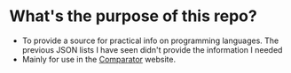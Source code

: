 # What's the purpose of this repo? 
- To provide a source for practical info on programming languages. The previous JSON lists I have seen didn't provide the information I needed
- Mainly for use in the [Comparator](https://comparator.raiyansayeed.me) website. 


